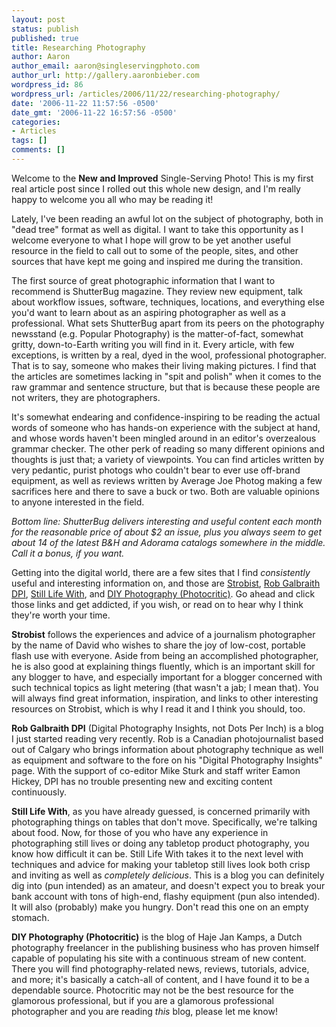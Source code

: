 ```yaml
---
layout: post
status: publish
published: true
title: Researching Photography
author: Aaron
author_email: aaron@singleservingphoto.com
author_url: http://gallery.aaronbieber.com
wordpress_id: 86
wordpress_url: /articles/2006/11/22/researching-photography/
date: '2006-11-22 11:57:56 -0500'
date_gmt: '2006-11-22 16:57:56 -0500'
categories:
- Articles
tags: []
comments: []
---
```

Welcome to the **New and Improved** Single-Serving Photo! This is my
first real article post since I rolled out this whole new design, and
I'm really happy to welcome you all who may be reading it!

Lately, I've been reading an awful lot on the subject of photography,
both in "dead tree" format as well as digital. I want to take this
opportunity as I welcome everyone to what I hope will grow to be yet
another useful resource in the field to call out to some of the people,
sites, and other sources that have kept me going and inspired me during
the transition.

The first source of great photographic information that I want to
recommend is ShutterBug magazine. They review new equipment, talk about
workflow issues, software, techniques, locations, and everything else
you'd want to learn about as an aspiring photographer as well as a
professional. What sets ShutterBug apart from its peers on the
photography newsstand (e.g. Popular Photography) is the matter-of-fact,
somewhat gritty, down-to-Earth writing you will find in it. Every
article, with few exceptions, is written by a real, dyed in the wool,
professional photographer. That is to say, someone who makes their
living making pictures. I find that the articles are sometimes lacking
in "spit and polish" when it comes to the raw grammar and sentence
structure, but that is because these people are not writers, they are
photographers.

It's somewhat endearing and confidence-inspiring to be reading the
actual words of someone who has hands-on experience with the subject at
hand, and whose words haven't been mingled around in an editor's
overzealous grammar checker. The other perk of reading so many different
opinions and thoughts is just that; a variety of viewpoints. You can
find articles written by very pedantic, purist photogs who couldn't bear
to ever use off-brand equipment, as well as reviews written by Average
Joe Photog making a few sacrifices here and there to save a buck or two.
Both are valuable opinions to anyone interested in the field.

*Bottom line: ShutterBug delivers interesting and useful content each
month for the reasonable price of about \$2 an issue, plus you always
seem to get about 14 of the latest B&H and Adorama catalogs somewhere in
the middle. Call it a bonus, if you want.*

Getting into the digital world, there are a few sites that I find
*consistently* useful and interesting information on, and those are
[Strobist](http://strobist.blogspot.com), [Rob Galbraith
DPI](http://www.robgalbraith.com), [Still Life
With](http://www.stilllifewith.com), and [DIY Photography
(Photocritic)](http://www.photocritic.org). Go ahead and click those
links and get addicted, if you wish, or read on to hear why I think
they're worth your time.

**Strobist** follows the experiences and advice of a journalism
photographer by the name of David who wishes to share the joy of
low-cost, portable flash use with everyone. Aside from being an
accomplished photographer, he is also good at explaining things
fluently, which is an important skill for any blogger to have, and
especially important for a blogger concerned with such technical topics
as light metering (that wasn't a jab; I mean that). You will always find
great information, inspiration, and links to other interesting resources
on Strobist, which is why I read it and I think you should, too.

**Rob Galbraith DPI** (Digital Photography Insights, not Dots Per Inch)
is a blog I just started reading very recently. Rob is a Canadian
photojournalist based out of Calgary who brings information about
photography technique as well as equipment and software to the fore on
his "Digital Photography Insights" page. With the support of co-editor
Mike Sturk and staff writer Eamon Hickey, DPI has no trouble presenting
new and exciting content continuously.

**Still Life With**, as you have already guessed, is concerned primarily
with photographing things on tables that don't move. Specifically, we're
talking about food. Now, for those of you who have any experience in
photographing still lives or doing any tabletop product photography, you
know how difficult it can be. Still Life With takes it to the next level
with techniques and advice for making your tabletop still lives look
both crisp and inviting as well as *completely delicious*. This is a
blog you can definitely dig into (pun intended) as an amateur, and
doesn't expect you to break your bank account with tons of high-end,
flashy equipment (pun also intended). It will also (probably) make you
hungry. Don't read this one on an empty stomach.

**DIY Photography (Photocritic)** is the blog of <span
class="entry-author-name">Haje Jan Kamps, a Dutch photography freelancer
</span>in the publishing business who has proven himself capable of
populating his site with a continuous stream of new content. There you
will find photography-related news, reviews, tutorials, advice, and
more; it's basically a catch-all of content, and I have found it to be a
dependable source. Photocritic may not be the best resource for the
glamorous professional, but if you are a glamorous professional
photographer and you are reading *this* blog, please let me know!
